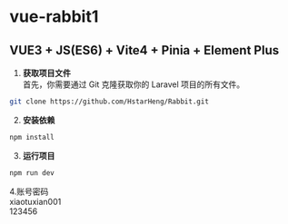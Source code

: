 # vue-rabbit1

## VUE3 + JS(ES6) + Vite4 + Pinia + Element Plus  

1. **获取项目文件**  
首先，你需要通过 Git 克隆获取你的 Laravel 项目的所有文件。
```bash
git clone https://github.com/HstarHeng/Rabbit.git
```

2. **安装依赖**
```sh
npm install
```

3. **运行项目**

```sh
npm run dev
```

4.账号密码  
xiaotuxian001  
123456
